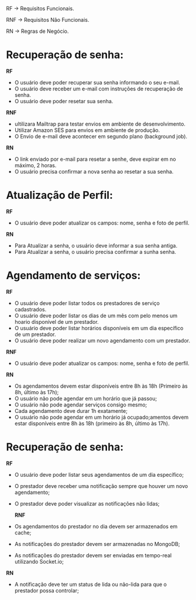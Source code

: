 RF -> Requisitos Funcionais.

RNF -> Requisitos Não Funcionais.

RN -> Regras de Negócio.

# Recuperação de senha:

**RF**

- O usuário deve poder recuperar sua senha informando o seu e-mail.
- O usuário deve receber um e-mail com instruções de recuperação de senha.
- O usuário deve poder resetar sua senha.

**RNF**

- ultilizara Mailtrap para testar envios em ambiente de desenvolvimento.
- Utilizar Amazon SES para envios em ambiente de produção.
- O Envio de e-mail deve acontecer em segundo plano (background job).

**RN**

- O link enviado por e-mail para resetar a senhe, deve expirar em no máximo, 2 horas.
- O usuário precisa confirmar a nova senha ao resetar a sua senha.

# Atualização de Perfil:

**RF**

- O usuário deve poder atualizar os campos: nome, senha e foto de perfil.

**RN**

- Para Atualizar a senha, o usuário deve informar a sua senha antiga.
- Para Atualizar a senha, o usuário precisa confirmar a sunha senha.

# Agendamento de serviços:

**RF**

- O usuário deve poder listar todos os prestadores de serviço cadastrados.
- O usuário deve poder listar os dias de um mês com pelo menos um hoario disponível de um prestador.
- O usuário deve poder listar horários disponíveis em um dia específico de um prestador.
- O usuário deve poder realizar um novo agendamento com um prestador.

**RNF**

- O usuário deve poder atualizar os campos: nome, senha e foto de perfil.

**RN**

- Os agendamentos devem estar disponíveis entre 8h às 18h (Primeiro às 8h, último às 17h);
- O usuário não pode agendar em um horário que já passou;
- O usuário não pode agendar serviços consigo mesmo;
- Cada agendamento deve durar 1h exatamente;
- O usuário não pode agendar em um horário já ocupado;amentos devem estar disponíveis entre 8h às 18h (primeiro às 8h, último às 17h).

# Recuperação de senha:

**RF**

- O usuário deve poder listar seus agendamentos de um dia específico;
- O prestador deve receber uma notificação sempre que houver um novo agendamento;
- O prestador deve poder visualizar as notificações não lidas;

  **RNF**

- Os agendamentos do prestador no dia devem ser armazenados em cache;
- As notificações do prestador devem ser armazenadas no MongoDB;
- As notificações do prestador devem ser enviadas em tempo-real utilizando Socket.io;

**RN**

- A notificação deve ter um status de lida ou não-lida para que o prestador possa controlar;
